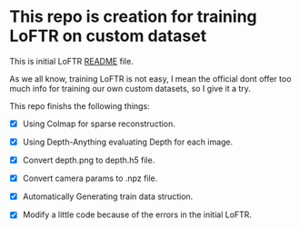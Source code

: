 # This repo is creation for training LoFTR on custom dataset

This is initial LoFTR [README](docs/README.md) file.

As we all know, training LoFTR is not easy, I mean the official dont offer too much info for training our own custom datasets, so I give it a try.

This repo finishs the following things:

-[x] Using Colmap for sparse reconstruction.

-[x] Using Depth-Anything evaluating Depth for each image.

-[x] Convert depth.png to depth.h5 file.

-[x] Convert camera params to .npz file.

-[x] Automatically Generating train data struction.

-[x] Modify a little code because of the errors in the initial LoFTR.